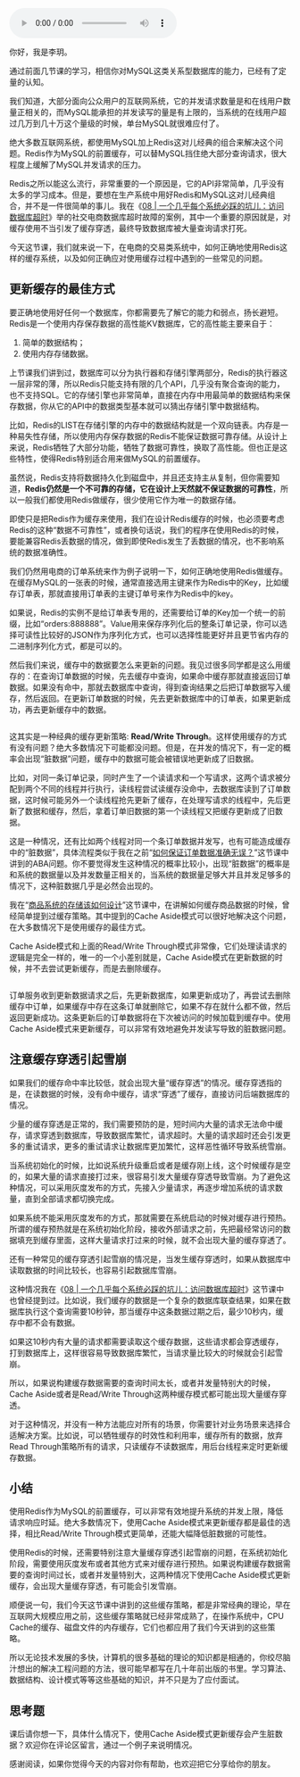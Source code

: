 <audio title="11 _ MySQL如何应对高并发（一）：使用缓存保护MySQL" src="https://static001.geekbang.org/resource/audio/fc/d7/fcbe51f74b37a8bf88ca015c210dcad7.mp3" controls="controls"></audio> 
<p>你好，我是李玥。</p><p>通过前面几节课的学习，相信你对MySQL这类关系型数据库的能力，已经有了定量的认知。</p><p>我们知道，大部分面向公众用户的互联网系统，它的并发请求数量是和在线用户数量正相关的，而MySQL能承担的并发读写的量是有上限的，当系统的在线用户超过几万到几十万这个量级的时候，单台MySQL就很难应付了。</p><p>绝大多数互联网系统，都使用MySQL加上Redis这对儿经典的组合来解决这个问题。Redis作为MySQL的前置缓存，可以替MySQL挡住绝大部分查询请求，很大程度上缓解了MySQL并发请求的压力。</p><p>Redis之所以能这么流行，非常重要的一个原因是，它的API非常简单，几乎没有太多的学习成本。但是，要想在生产系统中用好Redis和MySQL这对儿经典组合，并不是一件很简单的事儿。我在《<a href="https://time.geekbang.org/column/article/211008">08 | 一个几乎每个系统必踩的坑儿：访问数据库超时</a>》举的社交电商数据库超时故障的案例，其中一个重要的原因就是，对缓存使用不当引发了缓存穿透，最终导致数据库被大量查询请求打死。</p><p>今天这节课，我们就来说一下，在电商的交易类系统中，如何正确地使用Redis这样的缓存系统，以及如何正确应对使用缓存过程中遇到的一些常见的问题。</p><!-- [[[read_end]]] --><h2>更新缓存的最佳方式</h2><p>要正确地使用好任何一个数据库，你都需要先了解它的能力和弱点，扬长避短。Redis是一个使用内存保存数据的高性能KV数据库，它的高性能主要来自于：</p><ol>
<li>简单的数据结构；</li>
<li>使用内存存储数据。</li>
</ol><p>上节课我们讲到过，数据库可以分为执行器和存储引擎两部分，Redis的执行器这一层非常的薄，所以Redis只能支持有限的几个API，几乎没有聚合查询的能力，也不支持SQL。它的存储引擎也非常简单，直接在内存中用最简单的数据结构来保存数据，你从它的API中的数据类型基本就可以猜出存储引擎中数据结构。</p><p>比如，Redis的LIST在存储引擎的内存中的数据结构就是一个双向链表。内存是一种易失性存储，所以使用内存保存数据的Redis不能保证数据可靠存储。从设计上来说，Redis牺牲了大部分功能，牺牲了数据可靠性，换取了高性能。但也正是这些特性，使得Redis特别适合用来做MySQL的前置缓存。</p><p>虽然说，Redis支持将数据持久化到磁盘中，并且还支持主从复制，但你需要知道，<strong>Redis仍然是一个不可靠的存储，它在设计上天然就不保证数据的可靠性</strong>，所以一般我们都使用Redis做缓存，很少使用它作为唯一的数据存储。</p><p>即使只是把Redis作为缓存来使用，我们在设计Redis缓存的时候，也必须要考虑Redis的这种“数据不可靠性”，或者换句话说，我们的程序在使用Redis的时候，要能兼容Redis丢数据的情况，做到即使Redis发生了丢数据的情况，也不影响系统的数据准确性。</p><p>我们仍然用电商的订单系统来作为例子说明一下，如何正确地使用Redis做缓存。在缓存MySQL的一张表的时候，通常直接选用主键来作为Redis中的Key，比如缓存订单表，那就直接用订单表的主键订单号来作为Redis中的key。</p><p>如果说，Redis的实例不是给订单表专用的，还需要给订单的Key加一个统一的前缀，比如“orders:888888”。Value用来保存序列化后的整条订单记录，你可以选择可读性比较好的JSON作为序列化方式，也可以选择性能更好并且更节省内存的二进制序列化方式，都是可以的。</p><p>然后我们来说，缓存中的数据要怎么来更新的问题。我见过很多同学都是这么用缓存的：在查询订单数据的时候，先去缓存中查询，如果命中缓存那就直接返回订单数据。如果没有命中，那就去数据库中查询，得到查询结果之后把订单数据写入缓存，然后返回。在更新订单数据的时候，先去更新数据库中的订单表，如果更新成功，再去更新缓存中的数据。</p><p><img src="https://static001.geekbang.org/resource/image/c7/5e/c76155eaf8c6ac1e231d9bfb0e22ba5e.png" alt=""></p><p>这其实是一种经典的缓存更新策略: <strong>Read/Write Through</strong>。这样使用缓存的方式有没有问题？绝大多数情况下可能都没问题。但是，在并发的情况下，有一定的概率会出现“脏数据”问题，缓存中的数据可能会被错误地更新成了旧数据。</p><p>比如，对同一条订单记录，同时产生了一个读请求和一个写请求，这两个请求被分配到两个不同的线程并行执行，读线程尝试读缓存没命中，去数据库读到了订单数据，这时候可能另外一个读线程抢先更新了缓存，在处理写请求的线程中，先后更新了数据和缓存，然后，拿着订单旧数据的第一个读线程又把缓存更新成了旧数据。</p><p>这是一种情况，还有比如两个线程对同一个条订单数据并发写，也有可能造成缓存中的“脏数据”，具体流程类似于我在之前“<a href="https://time.geekbang.org/column/article/204673">如何保证订单数据准确无误？</a>”这节课中讲到的ABA问题。你不要觉得发生这种情况的概率比较小，出现“脏数据”的概率是和系统的数据量以及并发数量正相关的，当系统的数据量足够大并且并发足够多的情况下，这种脏数据几乎是必然会出现的。</p><p>我在“<a href="https://time.geekbang.org/column/article/204688">商品系统的存储该如何设计</a>”这节课中，在讲解如何缓存商品数据的时候，曾经简单提到过缓存策略。其中提到的Cache Aside模式可以很好地解决这个问题，在大多数情况下是使用缓存的最佳方式。</p><p>Cache Aside模式和上面的Read/Write Through模式非常像，它们处理读请求的逻辑是完全一样的，唯一的一个小差别就是，Cache Aside模式在更新数据的时候，并不去尝试更新缓存，而是去删除缓存。</p><p><img src="https://static001.geekbang.org/resource/image/0b/31/0b9c9cb74f017c632136280a63015931.png" alt=""></p><p>订单服务收到更新数据请求之后，先更新数据库，如果更新成功了，再尝试去删除缓存中订单，如果缓存中存在这条订单就删除它，如果不存在就什么都不做，然后返回更新成功。这条更新后的订单数据将在下次被访问的时候加载到缓存中。使用Cache Aside模式来更新缓存，可以非常有效地避免并发读写导致的脏数据问题。</p><h2>注意缓存穿透引起雪崩</h2><p>如果我们的缓存命中率比较低，就会出现大量“缓存穿透”的情况。缓存穿透指的是，在读数据的时候，没有命中缓存，请求“穿透”了缓存，直接访问后端数据库的情况。</p><p>少量的缓存穿透是正常的，我们需要预防的是，短时间内大量的请求无法命中缓存，请求穿透到数据库，导致数据库繁忙，请求超时。大量的请求超时还会引发更多的重试请求，更多的重试请求让数据库更加繁忙，这样恶性循环导致系统雪崩。</p><p>当系统初始化的时候，比如说系统升级重启或者是缓存刚上线，这个时候缓存是空的，如果大量的请求直接打过来，很容易引发大量缓存穿透导致雪崩。为了避免这种情况，可以采用灰度发布的方式，先接入少量请求，再逐步增加系统的请求数量，直到全部请求都切换完成。</p><p>如果系统不能采用灰度发布的方式，那就需要在系统启动的时候对缓存进行预热。所谓的缓存预热就是在系统初始化阶段，接收外部请求之前，先把最经常访问的数据填充到缓存里面，这样大量请求打过来的时候，就不会出现大量的缓存穿透了。</p><p>还有一种常见的缓存穿透引起雪崩的情况是，当发生缓存穿透时，如果从数据库中读取数据的时间比较长，也容易引起数据库雪崩。</p><p>这种情况我在《<a href="https://time.geekbang.org/column/article/211008">08 | 一个几乎每个系统必踩的坑儿：访问数据库超时</a>》这节课中也曾经提到过。比如说，我们缓存的数据是一个复杂的数据库联查结果，如果在数据库执行这个查询需要10秒钟，那当缓存中这条数据过期之后，最少10秒内，缓存中都不会有数据。</p><p>如果这10秒内有大量的请求都需要读取这个缓存数据，这些请求都会穿透缓存，打到数据库上，这样很容易导致数据库繁忙，当请求量比较大的时候就会引起雪崩。</p><p>所以，如果说构建缓存数据需要的查询时间太长，或者并发量特别大的时候，Cache Aside或者是Read/Write Through这两种缓存模式都可能出现大量缓存穿透。</p><p>对于这种情况，并没有一种方法能应对所有的场景，你需要针对业务场景来选择合适解决方案。比如说，可以牺牲缓存的时效性和利用率，缓存所有的数据，放弃Read Through策略所有的请求，只读缓存不读数据库，用后台线程来定时更新缓存数据。</p><h2>小结</h2><p>使用Redis作为MySQL的前置缓存，可以非常有效地提升系统的并发上限，降低请求响应时延。绝大多数情况下，使用Cache Aside模式来更新缓存都是最佳的选择，相比Read/Write Through模式更简单，还能大幅降低脏数据的可能性。</p><p>使用Redis的时候，还需要特别注意大量缓存穿透引起雪崩的问题，在系统初始化阶段，需要使用灰度发布或者其他方式来对缓存进行预热。如果说构建缓存数据需要的查询时间过长，或者并发量特别大，这两种情况下使用Cache Aside模式更新缓存，会出现大量缓存穿透，有可能会引发雪崩。</p><p>顺便说一句，我们今天这节课中讲到的这些缓存策略，都是非常经典的理论，早在互联网大规模应用之前，这些缓存策略就已经非常成熟了，在操作系统中，CPU Cache的缓存、磁盘文件的内存缓存，它们也都应用了我们今天讲到的这些策略。</p><p>所以无论技术发展的多快，计算机的很多基础的理论的知识都是相通的，你绞尽脑汁想出的解决工程问题的方法，很可能早都写在几十年前出版的书里。学习算法、数据结构、设计模式等等这些基础的知识，并不只是为了应付面试。</p><h2>思考题</h2><p>课后请你想一下，具体什么情况下，使用Cache Aside模式更新缓存会产生脏数据？欢迎你在评论区留言，通过一个例子来说明情况。</p><p>感谢阅读，如果你觉得今天的内容对你有帮助，也欢迎把它分享给你的朋友。</p>